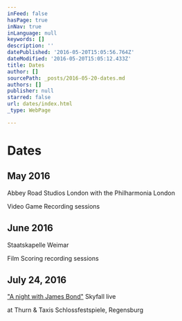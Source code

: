 ```yaml
---
inFeed: false
hasPage: true
inNav: true
inLanguage: null
keywords: []
description: ''
datePublished: '2016-05-20T15:05:56.764Z'
dateModified: '2016-05-20T15:05:12.433Z'
title: Dates
author: []
sourcePath: _posts/2016-05-20-dates.md
authors: []
publisher: null
starred: false
url: dates/index.html
_type: WebPage

---
```

# Dates

## May 2016  
Abbey Road Studios London with the Philharmonia London

Video Game Recording sessions

## June 2016  
Staatskapelle Weimar

Film Scoring recording sessions

## July 24, 2016  
["A night with James Bond"][0] Skyfall live

at Thurn & Taxis Schlossfestspiele, Regensburg

[0]: http://www.schlossfestspiele-regensburg.de/details/jagd-auf-007-eine-nacht-mit-james-bond-die-grosse-filmmusiknacht/show.html